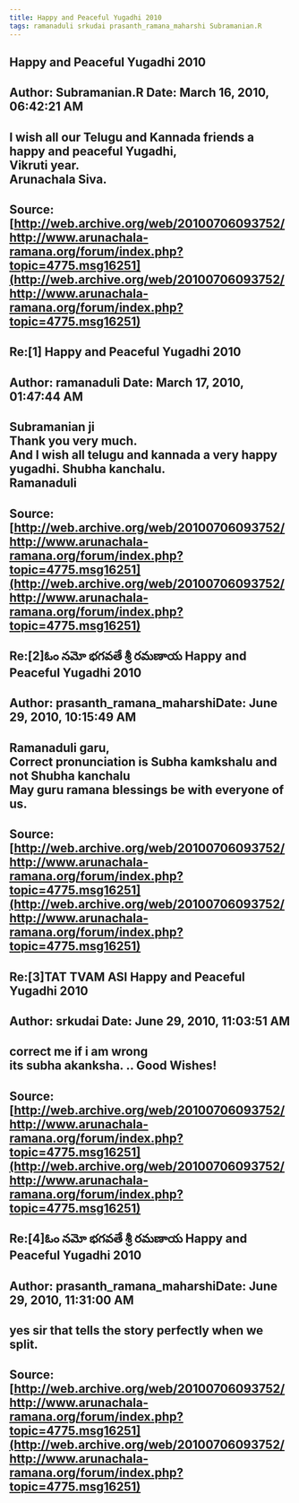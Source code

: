 ```yaml
--- 
title: Happy and Peaceful Yugadhi 2010   
tags: ramanaduli srkudai prasanth_ramana_maharshi Subramanian.R  
---  
```

## Happy and Peaceful Yugadhi 2010  
Author: Subramanian.R       Date: March 16, 2010, 06:42:21 AM  
---  
I wish all our Telugu and Kannada friends a happy and peaceful Yugadhi,  
Vikruti year.   
Arunachala Siva.
 ---  
Source:[http://web.archive.org/web/20100706093752/http://www.arunachala-ramana.org/forum/index.php?topic=4775.msg16251](http://web.archive.org/web/20100706093752/http://www.arunachala-ramana.org/forum/index.php?topic=4775.msg16251)   
---  

## Re:[1] Happy and Peaceful Yugadhi 2010  
Author: ramanaduli          Date: March 17, 2010, 01:47:44 AM  
---  
Subramanian ji   
Thank you very much.   
And I wish all telugu and kannada a very happy yugadhi. Shubha kanchalu.   
Ramanaduli
 ---  
Source:[http://web.archive.org/web/20100706093752/http://www.arunachala-ramana.org/forum/index.php?topic=4775.msg16251](http://web.archive.org/web/20100706093752/http://www.arunachala-ramana.org/forum/index.php?topic=4775.msg16251)   
---  

## Re:[2]ఓం నమో భగవతే శ్రీ రమణాయ  Happy and Peaceful Yugadhi 2010  
Author: prasanth_ramana_maharshiDate: June 29, 2010, 10:15:49 AM  
---  
Ramanaduli garu,   
Correct pronunciation is Subha kamkshalu and not Shubha kanchalu   
May guru ramana blessings be with everyone of us.
 ---  
Source:[http://web.archive.org/web/20100706093752/http://www.arunachala-ramana.org/forum/index.php?topic=4775.msg16251](http://web.archive.org/web/20100706093752/http://www.arunachala-ramana.org/forum/index.php?topic=4775.msg16251)   
---  

## Re:[3]TAT TVAM ASI  Happy and Peaceful Yugadhi 2010  
Author: srkudai             Date: June 29, 2010, 11:03:51 AM  
---  
correct me if i am wrong   
its subha akanksha. .. Good Wishes!
 ---  
Source:[http://web.archive.org/web/20100706093752/http://www.arunachala-ramana.org/forum/index.php?topic=4775.msg16251](http://web.archive.org/web/20100706093752/http://www.arunachala-ramana.org/forum/index.php?topic=4775.msg16251)   
---  

## Re:[4]ఓం నమో భగవతే శ్రీ రమణాయ  Happy and Peaceful Yugadhi 2010  
Author: prasanth_ramana_maharshiDate: June 29, 2010, 11:31:00 AM  
---  
yes sir that tells the story perfectly when we split.
 ---  
Source:[http://web.archive.org/web/20100706093752/http://www.arunachala-ramana.org/forum/index.php?topic=4775.msg16251](http://web.archive.org/web/20100706093752/http://www.arunachala-ramana.org/forum/index.php?topic=4775.msg16251)   
---  

